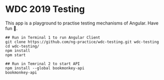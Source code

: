 # WDC 2019 Testing

This app is a playground to practise testing mechanisms of Angular.
Have fun 🎉.

```
## Run in Terminal 1 to run Angular Client
git clone https://github.com/ng-practice/wdc-testing.git wdc-testing
cd wdc-testing/
npm install
npm start

## Run in Temrinal 2 to start API
npm install --global bookmonkey-api
bookmonkey-api
```
